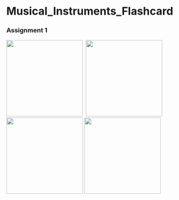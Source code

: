# Musical_Instruments_Flashcard
### Assignment 1
<img src="https://user-images.githubusercontent.com/72803504/174865800-8ba5248c-0b5a-4d73-a88a-3dbf24667976.png" width="200">&nbsp;
<img src="https://user-images.githubusercontent.com/72803504/174866079-a479537a-3bd6-49fa-b381-c6aa214611ed.png" width="200">
<img src="https://user-images.githubusercontent.com/72803504/174865991-1f23d6e2-d264-4348-8654-55548b80077a.png" width="200">
<img src="https://user-images.githubusercontent.com/72803504/174867538-a01d9bab-a26b-467b-9997-08f6767305a2.png" width="200">

